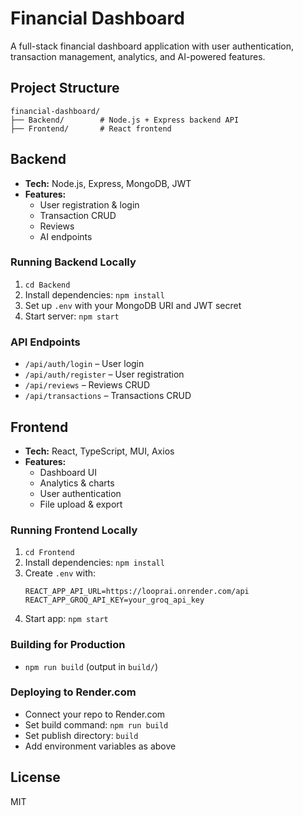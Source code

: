 # Financial Dashboard

A full-stack financial dashboard application with user authentication, transaction management, analytics, and AI-powered features.

## Project Structure

```
financial-dashboard/
├── Backend/        # Node.js + Express backend API
├── Frontend/       # React frontend
```

## Backend
- **Tech:** Node.js, Express, MongoDB, JWT
- **Features:**
  - User registration & login
  - Transaction CRUD
  - Reviews
  - AI endpoints

### Running Backend Locally
1. `cd Backend`
2. Install dependencies: `npm install`
3. Set up `.env` with your MongoDB URI and JWT secret
4. Start server: `npm start`

### API Endpoints
- `/api/auth/login` – User login
- `/api/auth/register` – User registration
- `/api/reviews` – Reviews CRUD
- `/api/transactions` – Transactions CRUD

## Frontend
- **Tech:** React, TypeScript, MUI, Axios
- **Features:**
  - Dashboard UI
  - Analytics & charts
  - User authentication
  - File upload & export

### Running Frontend Locally
1. `cd Frontend`
2. Install dependencies: `npm install`
3. Create `.env` with:
   ```
   REACT_APP_API_URL=https://looprai.onrender.com/api
   REACT_APP_GROQ_API_KEY=your_groq_api_key
   ```
4. Start app: `npm start`

### Building for Production
- `npm run build` (output in `build/`)

### Deploying to Render.com
- Connect your repo to Render.com
- Set build command: `npm run build`
- Set publish directory: `build`
- Add environment variables as above

## License
MIT
